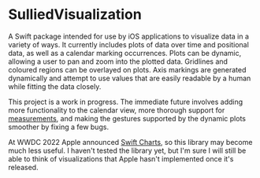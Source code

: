 # SulliedVisualization

A Swift package intended for use by iOS applications to visualize data in a variety of ways. It currently includes plots of data over time and positional data, as well as a calendar marking occurrences. Plots can be dynamic, allowing a user to pan and zoom into the plotted data. Gridlines and coloured regions can be overlayed on plots. Axis markings are generated dynamically and attempt to use values that are easily readable by a human while fitting the data closely.

This project is a work in progress. The immediate future involves adding more functionality to the calendar view, more thorough support for [measurements](https://developer.apple.com/documentation/foundation/measurement), and making the gestures supported by the dynamic plots smoother by fixing a few bugs.

At WWDC 2022 Apple announced [Swift Charts](https://developer.apple.com/videos/play/wwdc2022/10136/), so this library may become much less useful. I haven't tested the library yet, but I'm sure I will still be able to think of visualizations that Apple hasn't implemented once it's released.
